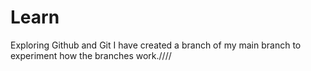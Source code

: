 # Learn
Exploring Github and Git 
I have created a branch of my main branch to experiment how the branches work.////
